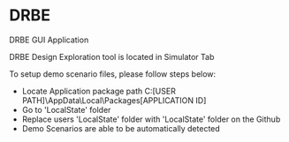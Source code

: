 # DRBE
DRBE GUI Application

DRBE Design Exploration tool is located in Simulator Tab

To setup demo scenario files, please follow steps below:
  - Locate Application package path C:\[USER PATH]\AppData\Local\Packages\[APPLICATION ID]
  - Go to 'LocalState' folder
  - Replace users 'LocalState' folder with 'LocalState' folder on the Github
  - Demo Scenarios are able to be automatically detected
